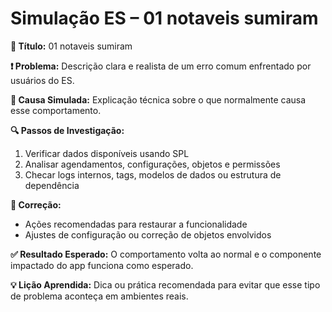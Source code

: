 # Simulação ES – 01 notaveis sumiram

**🔹 Título:** 01 notaveis sumiram

**❗ Problema:**
Descrição clara e realista de um erro comum enfrentado por usuários do ES.

**🧪 Causa Simulada:**
Explicação técnica sobre o que normalmente causa esse comportamento.

**🔍 Passos de Investigação:**
1. Verificar dados disponíveis usando SPL
2. Analisar agendamentos, configurações, objetos e permissões
3. Checar logs internos, tags, modelos de dados ou estrutura de dependência

**🔧 Correção:**
- Ações recomendadas para restaurar a funcionalidade
- Ajustes de configuração ou correção de objetos envolvidos

**✅ Resultado Esperado:**
O comportamento volta ao normal e o componente impactado do app funciona como esperado.

**💡 Lição Aprendida:**
Dica ou prática recomendada para evitar que esse tipo de problema aconteça em ambientes reais.
